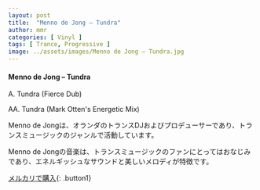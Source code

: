 ```yaml
---
layout: post
title:  "Menno de Jong – Tundra"
author: mmr
categories: [ Vinyl ]
tags: [ Trance, Progressive ]
image: ../assets/images/Menno de Jong – Tundra.jpg
---
```


#### Menno de Jong – Tundra

A. Tundra (Fierce Dub)

AA. Tundra (Mark Otten's Energetic Mix)

Menno de Jongは、オランダのトランスDJおよびプロデューサーであり、トランスミュージックのジャンルで活動しています。

Menno de Jongの音楽は、トランスミュージックのファンにとってはおなじみであり、エネルギッシュなサウンドと美しいメロディが特徴です。

[メルカリで購入](https://jp.mercari.com/item/m64985374151){: .button1}

